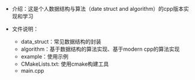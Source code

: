 * 介绍：这是个人数据结构与算法（date struct and algorithm）的cpp版本实现和学习

* 文件说明：
    * data_struct：常见数据结构的封装
    * algorithm：基于数据结构的算法实现、基于modern cpp的算法实现
    * example：使用示例
    * CMakeLists.txt: 使用cmake构建工具
    * main.cpp
